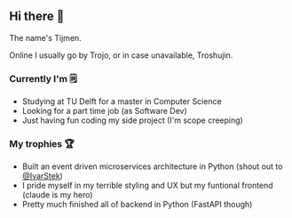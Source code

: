 ## Hi there 👋

The name's Tijmen.

Online I usually go by Trojo, or in case unavailable, Troshujin.

### Currently I'm 🗒️
 - Studying at TU Delft for a master in Computer Science
 - Looking for a part time job (as Software Dev)
 - Just having fun coding my side project (I'm scope creeping)

### My trophies 🏆
 - Built an event driven microservices architecture in Python (shout out to [@IvarStek](https://github.com/IvarStek))
 - I pride myself in my terrible styling and UX but my funtional frontend (claude is my hero)
 - Pretty much finished all of backend in Python (FastAPI though)


<!--
**troshujin/troshujin** is a ✨ _special_ ✨ repository because its `README.md` (this file) appears on your GitHub profile.

Here are some ideas to get you started:

- 🔭 I’m currently working on ...
- 🌱 I’m currently learning ...
- 👯 I’m looking to collaborate on ...
- 🤔 I’m looking for help with ...
- 💬 Ask me about ...
- 📫 How to reach me: ...
- 😄 Pronouns: ...
- ⚡ Fun fact: ...
-->
